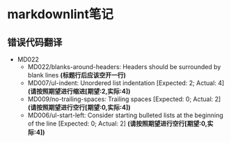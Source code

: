 # markdownlint笔记

## 错误代码翻译

* MD022
  * MD022/blanks-around-headers: Headers should be surrounded by blank lines
  **(标题行后应该空开一行)**
  * MD007/ul-indent: Unordered list indentation [Expected: 2; Actual: 4]
  **(请按照期望进行缩进[期望:2,实际:4])**
  * MD009/no-trailing-spaces: Trailing spaces [Expected: 0; Actual: 2]
  **(请按照期望进行空行[期望:0,实际:4])**
  * MD006/ul-start-left: Consider starting bulleted lists at the beginning of the line [Expected: 0; Actual: 2]
  **(请按照期望进行空行[期望:0,实际:4])**